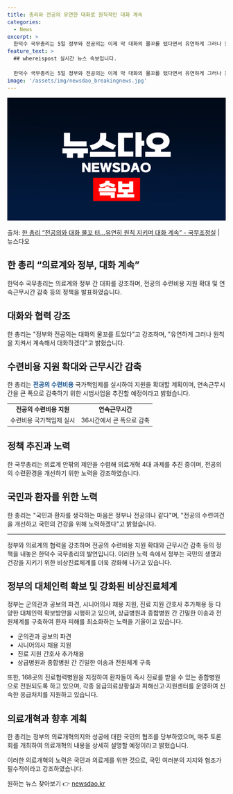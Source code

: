 ```yaml
---
title: 총리와 전공의 유연한 대화로 원칙적인 대화 계속
categories:
  - News
excerpt: >
  한덕수 국무총리는 5일 정부와 전공의는 이제 막 대화의 물꼬를 텄다면서 유연하게 그러나 원칙을 지키며 앞으로…
feature_text: >
  ## whereispost 실시간 뉴스 속보입니다.

  한덕수 국무총리는 5일 정부와 전공의는 이제 막 대화의 물꼬를 텄다면서 유연하게 그러나 원칙을 지키며 앞으로…
image: '/assets/img/newsdao_breakingnews.jpg'
---
```


![뉴스다오 속보](/assets/img/newsdao_breakingnews.jpg)

<p>출처: <a href="https://newsdao.kr/3520" rel="dofollow">한 총리 “전공의와 대화 물꼬 터…유연히 원칙 지키며 대화 계속”  - 국무조정실</a> | 뉴스다오</p>

<h2 data-ke-size="size26">한 총리 “의료계와 정부, 대화 계속”</h2>
<p data-ke-size="size16">한덕수 국무총리는 의료계와 정부 간 대화를 강조하며, 전공의 수련비용 지원 확대 및 연속근무시간 감축 등의 정책을 발표하였습니다.</p>

<h2 data-ke-size="size26">대화와 협력 강조</h2>
<p data-ke-size="size16">한 총리는 "정부와 전공의는 대화의 물꼬를 트었다"고 강조하며, "유연하게 그러나 원칙을 지켜서 계속해서 대화하겠다"고 밝혔습니다.</p>

<h2 data-ke-size="size26">수련비용 지원 확대와 근무시간 감축</h2>
<p data-ke-size="size16">한 총리는 <b><span style="color: #1a5490;">전공의 수련비용</span></b> 국가책임제를 실시하여 지원을 확대할 계획이며, 연속근무시간을 큰 폭으로 감축하기 위한 시범사업을 추진할 예정이라고 밝혔습니다.</p>

<table>
  <tr>
    <td style="text-align: center; height: 17px;"><b>전공의 수련비용 지원</b></td>
    <td style="text-align: center; height: 17px;"><b>연속근무시간</b></td>
  </tr>
  <tr>
    <td style="text-align: center; height: 17px;">수련비용 국가책임제 실시</td>
    <td style="text-align: center; height: 17px;">36시간에서 큰 폭으로 감축</td>
  </tr>
</table>

<h2 data-ke-size="size26">정책 추진과 노력</h2>
<p data-ke-size="size16">한 국무총리는 의료계 안팎의 제안을 수렴해 의료개혁 4대 과제를 추진 중이며, 전공의의 수련환경을 개선하기 위한 노력을 강조하였습니다.</p>

<h2 data-ke-size="size26">국민과 환자를 위한 노력</h2>
<p data-ke-size="size16">한 총리는 "국민과 환자를 생각하는 마음은 정부나 전공의나 같다"며, "전공의 수련여건을 개선하고 국민의 건강을 위해 노력하겠다"고 밝혔습니다.</p>

<hr>

<p data-ke-size="size16">정부와 의료계의 협력을 강조하며 전공의 수련비용 지원 확대와 근무시간 감축 등의 정책을 내놓은 한덕수 국무총리의 발언입니다. 이러한 노력 속에서 정부는 국민의 생명과 건강을 지키기 위한 비상진료체계를 더욱 강화해 나가고 있습니다.</p>

<h2 data-ke-size="size26">정부의 대체인력 확보 및 강화된 비상진료체계</h2>
<p data-ke-size="size16">정부는 군의관과 공보의 파견, 시니어의사 채용 지원, 진료 지원 간호사 추가채용 등 다양한 대체인력 확보방안을 시행하고 있으며, 상급병원과 종합병원 간 긴밀한 이송과 전원체계를 구축하여 환자 피해를 최소화하는 노력을 기울이고 있습니다.</p>

<ul>
  <li>군의관과 공보의 파견</li>
  <li>시니어의사 채용 지원</li>
  <li>진료 지원 간호사 추가채용</li>
  <li>상급병원과 종합병원 간 긴밀한 이송과 전원체계 구축</li>
</ul>

<p data-ke-size="size16">또한, 168곳의 진료협력병원을 지정하여 환자들이 즉시 진료를 받을 수 있는 종합병원으로 전원되도록 하고 있으며, 각종 응급의료상황실과 피해신고·지원센터를 운영하여 신속한 응급처치를 지원하고 있습니다.</p>

<h2 data-ke-size="size26">의료개혁과 향후 계획</h2>
<p data-ke-size="size16">한 총리는 정부의 의료개혁의지와 성공에 대한 국민의 협조를 당부하였으며, 매주 토론회를 개최하여 의료개혁의 내용을 상세히 설명할 예정이라고 밝혔습니다.</p>

<p data-ke-size="size16">이러한 의료개혁의 노력은 국민과 의료계를 위한 것으로, 국민 여러분의 지지와 협조가 필수적이라고 강조하였습니다.</p> 

원하는 뉴스 찾아보기 👉 <a href="https://newsdao.kr" rel="dofollow">newsdao.kr</a>


